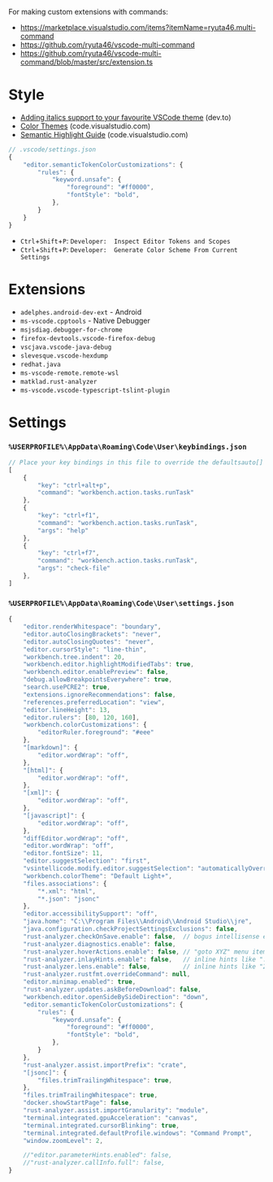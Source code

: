 For making custom extensions with commands:
*   https://marketplace.visualstudio.com/items?itemName=ryuta46.multi-command
*   https://github.com/ryuta46/vscode-multi-command
*   https://github.com/ryuta46/vscode-multi-command/blob/master/src/extension.ts

# Style

* [Adding italics support to your favourite VSCode theme](https://dev.to/salted-bytes/adding-italics-support-to-your-favourite-vscode-theme-2ec9) (dev.to)
* [Color Themes](https://code.visualstudio.com/docs/getstarted/themes) (code.visualstudio.com)
* [Semantic Highlight Guide](https://code.visualstudio.com/api/language-extensions/semantic-highlight-guide) (code.visualstudio.com)

```js
// .vscode/settings.json
{
    "editor.semanticTokenColorCustomizations": {
        "rules": {
            "keyword.unsafe": {
                "foreground": "#ff0000",
                "fontStyle": "bold",
            },
        }
    }
}
```

* `Ctrl`+`Shift`+`P`: `Developer:  Inspect Editor Tokens and Scopes`
* `Ctrl`+`Shift`+`P`: `Developer:  Generate Color Scheme From Current Settings`

# Extensions

* `adelphes.android-dev-ext` - Android
* `ms-vscode.cpptools` - Native Debugger
* `msjsdiag.debugger-for-chrome`
* `firefox-devtools.vscode-firefox-debug`
* `vscjava.vscode-java-debug`
* `slevesque.vscode-hexdump`
* `redhat.java`
* `ms-vscode-remote.remote-wsl`
* `matklad.rust-analyzer`
* `ms-vscode.vscode-typescript-tslint-plugin`

# Settings

### `%USERPROFILE%\AppData\Roaming\Code\User\keybindings.json`

```js
// Place your key bindings in this file to override the defaultsauto[]
[
    {
        "key": "ctrl+alt+p",
        "command": "workbench.action.tasks.runTask"
    },
    {
        "key": "ctrl+f1",
        "command": "workbench.action.tasks.runTask",
        "args": "help"
    },
    {
        "key": "ctrl+f7",
        "command": "workbench.action.tasks.runTask",
        "args": "check-file"
    },
]
```

### `%USERPROFILE%\AppData\Roaming\Code\User\settings.json`

```js
{
    "editor.renderWhitespace": "boundary",
    "editor.autoClosingBrackets": "never",
    "editor.autoClosingQuotes": "never",
    "editor.cursorStyle": "line-thin",
    "workbench.tree.indent": 20,
    "workbench.editor.highlightModifiedTabs": true,
    "workbench.editor.enablePreview": false,
    "debug.allowBreakpointsEverywhere": true,
    "search.usePCRE2": true,
    "extensions.ignoreRecommendations": false,
    "references.preferredLocation": "view",
    "editor.lineHeight": 13,
    "editor.rulers": [80, 120, 160],
    "workbench.colorCustomizations": {
        "editorRuler.foreground": "#eee"
    },
    "[markdown]": {
        "editor.wordWrap": "off",
    },
    "[html]": {
        "editor.wordWrap": "off",
    },
    "[xml]": {
        "editor.wordWrap": "off",
    },
    "[javascript]": {
        "editor.wordWrap": "off",
    },
    "diffEditor.wordWrap": "off",
    "editor.wordWrap": "off",
    "editor.fontSize": 11,
    "editor.suggestSelection": "first",
    "vsintellicode.modify.editor.suggestSelection": "automaticallyOverrodeDefaultValue",
    "workbench.colorTheme": "Default Light+",
    "files.associations": {
        "*.xml": "html",
        "*.json": "jsonc"
    },
    "editor.accessibilitySupport": "off",
    "java.home": "C:\\Program Files\\Android\\Android Studio\\jre",
    "java.configuration.checkProjectSettingsExclusions": false,
    "rust-analyzer.checkOnSave.enable": false,  // bogus intellisense errors in problems pane
    "rust-analyzer.diagnostics.enable": false,
    "rust-analyzer.hoverActions.enable": false, // "goto XYZ" menu items when hovering over underlined identifiers
    "rust-analyzer.inlayHints.enable": false,   // inline hints like ": usize"
    "rust-analyzer.lens.enable": false,         // inline hints like "2 implementations"
    "rust-analyzer.rustfmt.overrideCommand": null,
    "editor.minimap.enabled": true,
    "rust-analyzer.updates.askBeforeDownload": false,
    "workbench.editor.openSideBySideDirection": "down",
    "editor.semanticTokenColorCustomizations": {
        "rules": {
            "keyword.unsafe": {
                "foreground": "#ff0000",
                "fontStyle": "bold",
            },
        }
    },
    "rust-analyzer.assist.importPrefix": "crate",
    "[jsonc]": {
        "files.trimTrailingWhitespace": true,
    },
    "files.trimTrailingWhitespace": true,
    "docker.showStartPage": false,
    "rust-analyzer.assist.importGranularity": "module",
    "terminal.integrated.gpuAcceleration": "canvas",
    "terminal.integrated.cursorBlinking": true,
    "terminal.integrated.defaultProfile.windows": "Command Prompt",
    "window.zoomLevel": 2,

    //"editor.parameterHints.enabled": false,
    //"rust-analyzer.callInfo.full": false,
}
```
